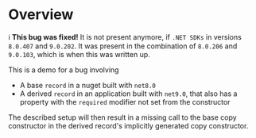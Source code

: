 # Overview

ℹ️ **This bug was fixed!** It is not present anymore, if `.NET SDKs` in versions `8.0.407` and `9.0.202`. It was present in
the combination of `8.0.206` and `9.0.103`, which is when this was written up.

This is a demo for a bug involving

* A base `record` in a nuget built with `net8.0`
* A derived `record` in an application built with `net9.0`, that also has a property with the `required` modifier not
  set from the constructor

The described setup will then result in a missing call to the base copy constructor in the derived record's implicitly
generated copy constructor.
